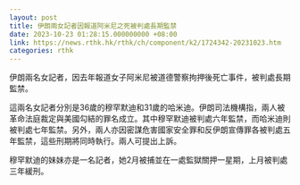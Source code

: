 ```yaml
---
layout: post
title: 伊朗兩女記者因報道阿米尼之死被判處長期監禁
date: 2023-10-23 01:28:15.000000000 +08:00
link: https://news.rthk.hk/rthk/ch/component/k2/1724342-20231023.htm
categories: rthk
---
```


伊朗兩名女記者，因去年報道女子阿米尼被道德警察拘押後死亡事件，被判處長期監禁。

這兩名女記者分別是36歲的穆罕默迪和31歲的哈米迪。伊朗司法機構指，兩人被革命法庭裁定與美國勾結的罪名成立。其中穆罕默迪被判處六年監禁，而哈米迪則被判處七年監禁。另外，兩人亦因密謀危害國家安全罪和反伊朗宣傳罪各被判處五年監禁，這些刑期將同時執行。兩人可提出上訴。

穆罕默迪的妹妹亦是一名記者，她2月被捕並在一處監獄關押一星期，上月被判處三年緩刑。
